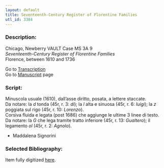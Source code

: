 ```yaml
---
layout: default
title: Seventeenth-Century Register of Florentine Families
utl_id: 3384
---
```


###  Description:

Chicago, Newberry VAULT Case MS 3A 9<br>
_Seventeenth-Century Register of Florentine Families_<br>
Florence, between 1610 and 1736

Go to [Transcription](https://centerfordigitalhumanities.github.io/Newberry-Italian-paleography/transcriptions/053)<br>
Go to [Manuscript](https://centerfordigitalhumanities.github.io/Newberry-Italian-paleography/www/record.html?id=053) page 

###  Script:

Minuscola usuale (1610), dall’asse diritto, posata, a lettere staccate.<br>
Da notare: la _d_ tonda (45r, r. 3: _di_); la _l_ alta e sinuosa (45r, r. 6: _luigi_); la _z_ poggiata sul rigo (45r, r. 10: _Lorenzo_).<br>
Corsiva fluida e legata (post 1686) che aggiunge le ultime 3 linee di testo.<br>
Da notare: la _G_ che lega tramite tratto inferiore (45r, r. 13: _Gualtero_); il legamento _ol_ (45r, r. 2: _Agnolo_).<br>
- Maddalena Signorini

###  Selected Bibliography:

Item fully digitized [here](http://digcoll.newberry.org/#/item/ia-case_ms_3a_09_270).

